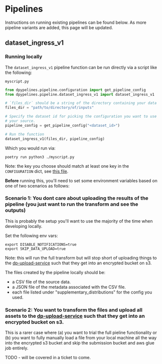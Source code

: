 # Pipelines

Instructions on running existing pipelines can be found below. As more pipeline variants are added, this page will be updated.

## dataset_ingress_v1

### Running locally

The `dataset_ingress_v1` pipeline function can be run directly via a script like the following:

`myscript.py`
```python
from dpypelines.pipeline.configuration import get_pipeline_config
from dpypelines.pipeline.dataset_ingress_v1 import dataset_ingress_v1

# `files_dir` should be a string of the directory containing your data source(s)
files_dir = "path/to/directory/of/inputs"

# Specify the dataset id for picking the configuration you want to use for
# your source.
pipeline_config = get_pipeline_config("<dataset_id>")

# Run the function
dataset_ingress_v1(files_dir, pipeline_config)
```

Which you would run via:

```
poetry run python3 ./myscript.py
```

Note: the key you choose should match at least one key in the `CONFIGURATION` dict, see [this file](https://github.com/ONSdigital/dp-data-pipelines/blob/sandbox/dpypelines/pipeline/configuration.py).

**Before** running this, you'll need to set some environment variables based on one of two scenarios as follows:

### Scenario 1: You dont care about uploading the results of the pipeline (you just want to run the transform and see the outputs)

This is probably the setup you'll want to use the majority of the time when developing locally.

Set the following env vars:

```
export DISABLE_NOTIFICATIONS=true
export SKIP_DATA_UPLOAD=true
```

Note: this will run the full transform but will stop short of uploading things to the [dp-upload-service](https://github.com/ONSdigital/dp-upload-service) such that they get into an encrypted bucket on s3.

The files created by the pipeline locally should be:

- a CSV file of the source data.
- a JSON file of the metadata associated with the CSV file.
- each file listed under "supplementary_distributions" for the config you used.


### Scenario 2: You want to transform the files and upload all assets to the [dp-upload-service](https://github.com/ONSdigital/dp-upload-service) such that they get into an encrypted bucket on s3.

This is a rarer case where (a) you want to trial the full pieline functionality or (b) you want to fully manually load a file from your local machine all the way into the encrypted s3 bucket and skip the submission bucket and aws glue job entirely.

TODO - will be covered in a ticket to come.